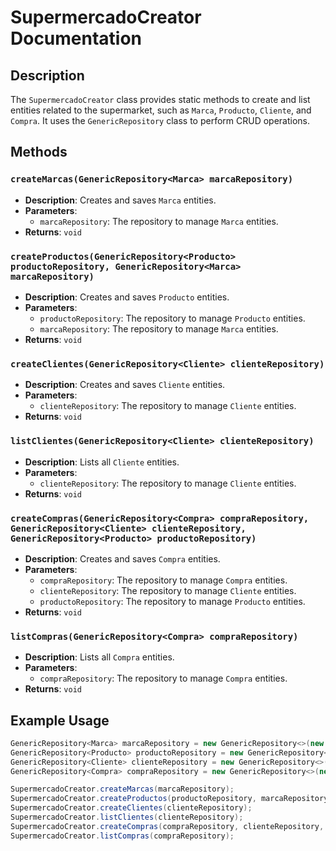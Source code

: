 # SupermercadoCreator Documentation

## Description
The `SupermercadoCreator` class provides static methods to create and list entities related to the supermarket, such as `Marca`, `Producto`, `Cliente`, and `Compra`. It uses the `GenericRepository` class to perform CRUD operations.

## Methods

### `createMarcas(GenericRepository<Marca> marcaRepository)`
- **Description**: Creates and saves `Marca` entities.
- **Parameters**:
  - `marcaRepository`: The repository to manage `Marca` entities.
- **Returns**: `void`

### `createProductos(GenericRepository<Producto> productoRepository, GenericRepository<Marca> marcaRepository)`
- **Description**: Creates and saves `Producto` entities.
- **Parameters**:
  - `productoRepository`: The repository to manage `Producto` entities.
  - `marcaRepository`: The repository to manage `Marca` entities.
- **Returns**: `void`

### `createClientes(GenericRepository<Cliente> clienteRepository)`
- **Description**: Creates and saves `Cliente` entities.
- **Parameters**:
  - `clienteRepository`: The repository to manage `Cliente` entities.
- **Returns**: `void`

### `listClientes(GenericRepository<Cliente> clienteRepository)`
- **Description**: Lists all `Cliente` entities.
- **Parameters**:
  - `clienteRepository`: The repository to manage `Cliente` entities.
- **Returns**: `void`

### `createCompras(GenericRepository<Compra> compraRepository, GenericRepository<Cliente> clienteRepository, GenericRepository<Producto> productoRepository)`
- **Description**: Creates and saves `Compra` entities.
- **Parameters**:
  - `compraRepository`: The repository to manage `Compra` entities.
  - `clienteRepository`: The repository to manage `Cliente` entities.
  - `productoRepository`: The repository to manage `Producto` entities.
- **Returns**: `void`

### `listCompras(GenericRepository<Compra> compraRepository)`
- **Description**: Lists all `Compra` entities.
- **Parameters**:
  - `compraRepository`: The repository to manage `Compra` entities.
- **Returns**: `void`

## Example Usage

```java
GenericRepository<Marca> marcaRepository = new GenericRepository<>(new JPAConfig<>());
GenericRepository<Producto> productoRepository = new GenericRepository<>(new JPAConfig<>());
GenericRepository<Cliente> clienteRepository = new GenericRepository<>(new JPAConfig<>());
GenericRepository<Compra> compraRepository = new GenericRepository<>(new JPAConfig<>());

SupermercadoCreator.createMarcas(marcaRepository);
SupermercadoCreator.createProductos(productoRepository, marcaRepository);
SupermercadoCreator.createClientes(clienteRepository);
SupermercadoCreator.listClientes(clienteRepository);
SupermercadoCreator.createCompras(compraRepository, clienteRepository, productoRepository);
SupermercadoCreator.listCompras(compraRepository);